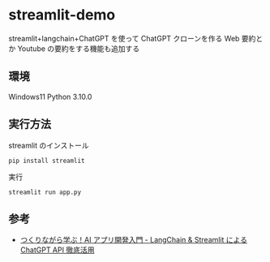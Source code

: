 # streamlit-demo

streamlit+langchain+ChatGPT を使って ChatGPT クローンを作る
Web 要約とか Youtube の要約をする機能も追加する

## 環境

Windows11
Python 3.10.0

## 実行方法

streamlit のインストール

```
pip install streamlit
```

実行

```
streamlit run app.py
```

## 参考

- [つくりながら学ぶ！AI アプリ開発入門 - LangChain & Streamlit による ChatGPT API 徹底活用](https://zenn.dev/ml_bear/books/d1f060a3f166a5)
